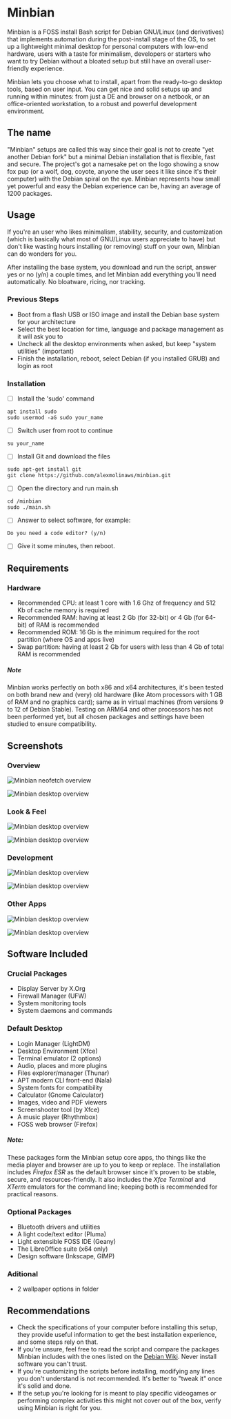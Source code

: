 # Minbian

Minbian is a FOSS install Bash script for Debian GNU/Linux (and derivatives) that implements automation during the post-install stage of the OS, to set up a lightweight minimal desktop for personal computers with low-end hardware, users with a taste for minimalism, developers or starters who want to try Debian without a bloated setup but still have an overall user-friendly experience.

Minbian lets you choose what to install, apart from the ready-to-go desktop tools, based on user input. You can get nice and solid setups up and running within minutes: from just a DE and browser on a netbook, or an office-oriented workstation, to a robust and powerful development environment.

## The name

"Minbian" setups are called this way since their goal is not to create "yet another Debian fork" but a minimal Debian installation that is flexible, fast and secure. The project's got a namesake pet on the logo showing a snow fox pup (or a wolf, dog, coyote, anyone the user sees it like since it's their computer) with the Debian spiral on the eye. Minbian represents how small yet powerful and easy the Debian experience can be, having an average of 1200 packages.

## Usage

If you're an user who likes minimalism, stability, security, and customization (which is basically what most of GNU/Linux users appreciate to have) but don't like wasting hours installing (or removing) stuff on your own, Minbian can do wonders for you.

After installing the base system, you download and run the script, answer yes or no (y/n) a couple times, and let Minbian add everything you'll need automatically. No bloatware, ricing, nor tracking.

### Previous Steps

- Boot from a flash USB or ISO image and install the Debian base system for your architecture
- Select the best location for time, language and package management as it will ask you to
- Uncheck all the desktop environments when asked, but keep "system utilities" (important)
- Finish the installation, reboot, select Debian (if you installed GRUB) and login as root

### Installation

- [ ] Install the 'sudo' command

```
apt install sudo
sudo usermod -aG sudo your_name
```

- [ ] Switch user from root to continue

```
su your_name
```

- [ ] Install Git and download the files

```
sudo apt-get install git
git clone https://github.com/alexmolinaws/minbian.git
```

- [ ] Open the directory and run main.sh

```
cd /minbian
sudo ./main.sh
```

- [ ] Answer to select software, for example:

```
Do you need a code editor? (y/n)
```

- [ ] Give it some minutes, then reboot.

## Requirements

### Hardware

- Recommended CPU: at least 1 core with 1.6 Ghz of frequency and 512 Kb of cache memory is required
- Recommended RAM: having at least 2 Gb (for 32-bit) or 4 Gb (for 64-bit) of RAM is recommended
- Recommended ROM: 16 Gb is the minimum required for the root partition (where OS and apps live)
- Swap partition: having at least 2 Gb for users with less than 4 Gb of total RAM is recommended

##### Note

Minbian works perfectly on both x86 and x64 architectures, it's been tested on both brand new and (very) old hardware (like Atom processors with 1 GB of RAM and no graphics card); same as in virtual machines (from versions 9 to 12 of Debian Stable). Testing on ARM64 and other processors has not been performed yet, but all chosen packages and settings have been studied to ensure compatibility.

## Screenshots

### Overview

![Minbian neofetch overview](./screenshots/overview-1.png)

![Minbian desktop overview](./screenshots/overview-2.png)

### Look & Feel

![Minbian desktop overview](./screenshots/look-feel-1.png)

![Minbian desktop overview](./screenshots/look-feel-4.png)

### Development

![Minbian desktop overview](./screenshots/development-1.png)

![Minbian desktop overview](./screenshots/development-2.png)

### Other Apps

![Minbian desktop overview](./screenshots/other-apps-1.png)

![Minbian desktop overview](./screenshots/other-apps-2.png)

## Software Included

### Crucial Packages

- Display Server by X.Org
- Firewall Manager (UFW)
- System monitoring tools
- System daemons and commands

### Default Desktop

- Login Manager (LightDM)
- Desktop Environment (Xfce)
- Terminal emulator (2 options)
- Audio, places and more plugins
- Files explorer/manager (Thunar)
- APT modern CLI front-end (Nala)
- System fonts for compatibility
- Calculator (Gnome Calculator)
- Images, video and PDF viewers
- Screenshooter tool (by Xfce)
- A music player (Rhythmbox)
- FOSS web browser (Firefox)

##### Note:

These packages form the Minbian setup core apps, tho things like the media player and browser are up to you to keep or replace. The installation includes *Firefox ESR* as the default browser since it's proven to be stable, secure, and resources-friendly. It also includes the *Xfce Terminal* and *XTerm* emulators for the command line; keeping both is recommended for practical reasons.

### Optional Packages

- Bluetooth drivers and utilities
- A light code/text editor (Pluma)
- Light extensible FOSS IDE (Geany)
- The LibreOffice suite (x64 only)
- Design software (Inkscape, GIMP)

### Aditional

- 2 wallpaper options in folder

## Recommendations

- Check the specifications of your computer before installing this setup, they provide useful information to get the best installation experience, and some steps rely on that.
- If you're unsure, feel free to read the script and compare the packages Minbian includes with the ones listed on the [Debian Wiki](https://www.debian.org/distrib/packages). Never install software you can't trust.
- If you're customizing the scripts before installing, modifying any lines you don't understand is not recommended. It's better to "tweak it" once it's solid and done.
- If the setup you're looking for is meant to play specific videogames or performing complex activities this might not cover out of the box, verify using Minbian is right for you.
